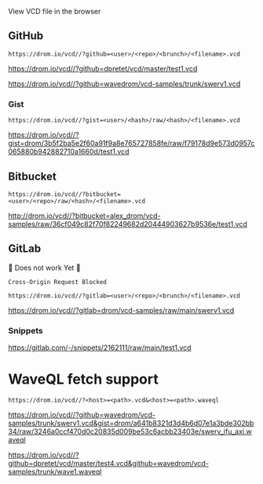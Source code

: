 View VCD file in the browser

## GitHub

`https://drom.io/vcd//?github=<user>/<repo>/<brunch>/<filename>.vcd`

https://drom.io/vcd//?github=dpretet/vcd/master/test1.vcd

https://drom.io/vcd//?github=wavedrom/vcd-samples/trunk/swerv1.vcd


### Gist

`https://drom.io/vcd//?gist=<user>/<hash>/raw/<hash>/<filename>.vcd`

https://drom.io/vcd//?gist=drom/3b5f2ba5e2f60a91f9a8e765727858fe/raw/f79178d9e573d0957c065880b942882710a1660d/test1.vcd

## Bitbucket

`https://drom.io/vcd//?bitbucket=<user>/<repo>/raw/<hash>/<filename>.vcd`

http://drom.io/vcd//?bitbucket=alex_drom/vcd-samples/raw/36cf049c82f70f82249682d20444903627b9536e/test1.vcd

## GitLab

:construction: Does not work Yet :construction:

`Cross-Origin Request Blocked`

`https://drom.io/vcd//?gitlab=<user>/<repo>/<brunch>/<filename>.vcd`

https://drom.io/vcd//?gitlab=drom/vcd-samples/raw/main/swerv1.vcd

### Snippets

https://gitlab.com/-/snippets/2162111/raw/main/test1.vcd


# WaveQL fetch support

`https://drom.io/vcd//?<host>=<path>.vcd&<host>=<path>.waveql`

https://drom.io/vcd//?github=wavedrom/vcd-samples/trunk/swerv1.vcd&gist=drom/a641b8321d3d4b6d07e1a3bde302bb34/raw/3246a0ccf470d0c20835d009be53c6acbb23403e/swerv_ifu_axi.waveql

https://drom.io/vcd//?github=dpretet/vcd/master/test4.vcd&github=wavedrom/vcd-samples/trunk/wave1.waveql
